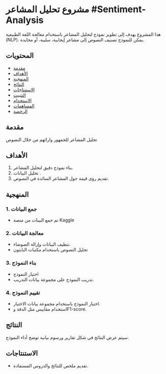 # مشروع تحليل المشاعر #Sentiment-Analysis

هذا المشروع يهدف إلى تطوير نموذج لتحليل المشاعر باستخدام معالجة اللغة الطبيعية (NLP). يمكن للنموذج تصنيف النصوص إلى مشاعر إيجابية، سلبية، أو محايدة.

## المحتويات

- [مقدمة](#مقدمة)
- [الأهداف](#الأهداف)
- [المنهجية](#المنهجية)
- [النتائج](#النتائج)
- [الاستنتاجات](#الاستنتاجات)
- [التثبيت](#التثبيت)
- [الاستخدام](#الاستخدام)
- [المساهمات](#المساهمات)
- [الرخصة](#الرخصة)

## مقدمة

تحليل المشاعر للجمهور وارائهم من خلال النصوص 

## الأهداف

1. بناء نموذج دقيق لتحليل المشاعر.
2. تحليل البيانات .
3. تقديم رؤى قيمة حول المشاعر السائدة في النصوص.

## المنهجية

### 1. جمع البيانات
- تم جمع البينات من منصة Kaggle

### 2. معالجة البيانات
- تنظيف البيانات وإزالة الضوضاء.
- تحليل النصوص باستخدام مكتبات البايثون

### 3. بناء النموذج
- اختيار النموذج
- تدريب النموذج على مجموعة بيانات التدريب.

### 4. تقييم النموذج
- اختبار النموذج باستخدام مجموعة بيانات الاختبار.
- استخدام مقاييس مثل الدقة وF1-score.

## النتائج

سيتم عرض النتائج في شكل تقارير ورسوم بيانية توضح أداء النموذج.

## الاستنتاجات

- تقديم ملخص للنتائج والدروس المستفادة.



